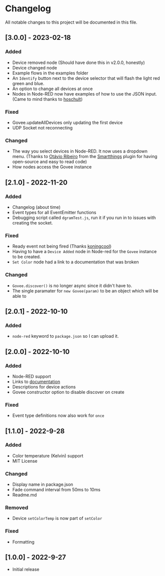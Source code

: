 # Changelog

All notable changes to this project will be documented in this file.

## [3.0.0] - 2023-02-18

### Added

- Device removed node (Should have done this in v2.0.0, honestly)
- Device changed node
- Example flows in the examples folder
- An `Identify` button next to the device selector that will flash the light red green and blue.
- An option to change all devices at once
- Nodes in Node-RED now have examples of how to use the JSON input. (Came to mind thanks to [hoschult](https://github.com/Joery-M/Govee-LAN-Control/issues/4))

### Fixed

- Govee.updateAllDevices only updating the first device
- UDP Socket not reconnecting

### Changed

- The way you select devices in Node-RED. It now uses a dropdown menu. (Thanks to [Otávio Ribeiro](https://github.com/otaviojr) from the [Smartthings](https://github.com/otaviojr/node-red-contrib-smartthings) plugin for having open-source and easy to read code)
- How nodes access the Govee instance

## [2.1.0] - 2022-11-20

### Added

- Changelog (about time)
- Event types for all EventEmitter functions
- Debugging script called `dgramTest.js`, run it if you run in to issues with creating the socket.

### Fixed

- Ready event not being fired (Thanks [koningcool](https://github.com/Joery-M/Govee-LAN-Control/issues/2))
- Having to have a `Device Added` node in Node-red for the `Govee` instance to be created.
- `Set Color` node had a link to a documentation that was broken

### Changed

- `Govee.discover()` is no longer async since it didn't have to.
- The single paramater for `new Govee(param)` to be an object which will be able to

## [2.0.1] - 2022-10-10

### Added

- `node-red` keyword to `package.json` so I can upload it.

## [2.0.0] - 2022-10-10

### Added

- Node-RED support
- Links to [documentation](https://joery.com/govee-lan-control/)
- Descriptions for device actions
- Govee constructor option to disable discover on create

### Fixed

- Event type definitions now also work for `once`

## [1.1.0] - 2022-9-28

### Added

- Color temperature (Kelvin) support
- MIT License

### Changed

- Display name in package.json
- Fade command interval from 50ms to 10ms
- Readme.md

### Removed

- Device `setColorTemp` is now part of `setColor`

### Fixed

- Formatting

## [1.0.0] - 2022-9-27

- Initial release
